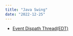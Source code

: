 ```yaml
---
title: "Java Swing"
date: "2022-12-25"
---
```


- [Event Dispath Thread(EDT)](./java_swing/2022_12_25_05_39_35.md)
